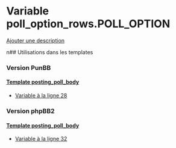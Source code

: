 # Variable poll_option_rows.POLL_OPTION
[Ajouter une description](https://fa-tvars.appspot.com/poll_option_rows.POLL_OPTION)

n## Utilisations dans les templates

### Version PunBB

#### [Template posting_poll_body](punbb/posting_poll_body.md)
* [Variable à la ligne 28](../punbb/posting_poll_body.tpl#L28)

### Version phpBB2

#### [Template posting_poll_body](subsilver/posting_poll_body.md)
* [Variable à la ligne 32](../subsilver/posting_poll_body.tpl#L32)